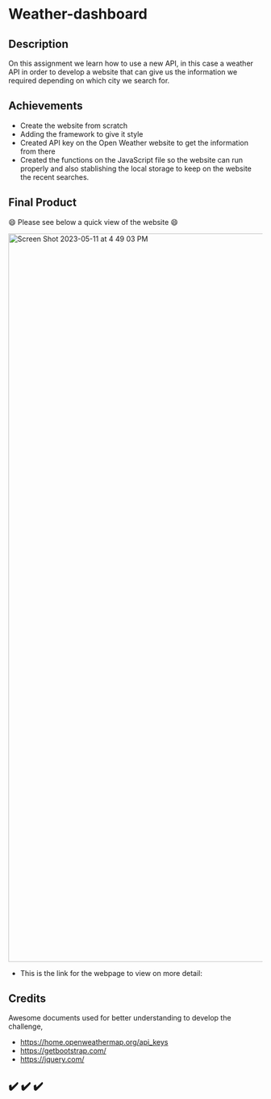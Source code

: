 # Weather-dashboard

## Description

On this assignment we learn how to use a new API, in this case a weather API in order to develop a website that can give us the information we required depending on which city we search for. 

## Achievements

- Create the website from scratch
- Adding the framework to give it style 
- Created API key on the Open Weather website to get the information from there
- Created the functions on the JavaScript file so the website can run properly and also stablishing the local storage to keep on the website the recent searches. 

## Final Product

 
😄 Please see below a quick view of the website 😄 

<img width="1440" alt="Screen Shot 2023-05-11 at 4 49 03 PM" src="https://github.com/HeiRiv/Weather-dashboard/assets/128196586/f589a150-3240-4c3a-b24a-961b8b302db9">

- This is the link for the webpage to view on more detail: 

## Credits 

Awesome documents used for better understanding to develop the challenge,

- https://home.openweathermap.org/api_keys
- https://getbootstrap.com/
- https://jquery.com/

## ✔️ ✔️ ✔️
